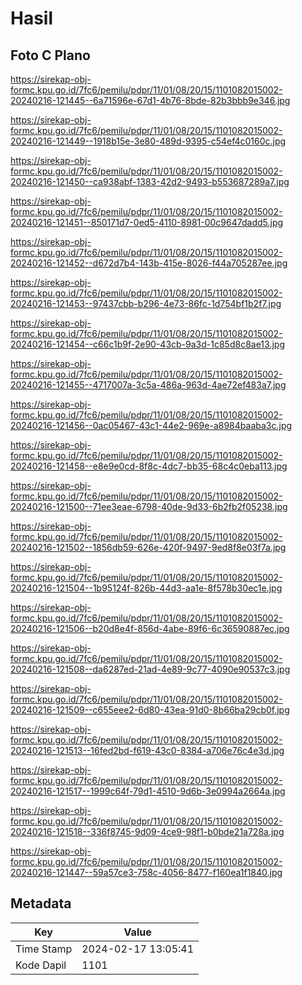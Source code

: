 # Hasil

## Foto C Plano

https://sirekap-obj-formc.kpu.go.id/7fc6/pemilu/pdpr/11/01/08/20/15/1101082015002-20240216-121445--6a71596e-67d1-4b76-8bde-82b3bbb9e346.jpg

https://sirekap-obj-formc.kpu.go.id/7fc6/pemilu/pdpr/11/01/08/20/15/1101082015002-20240216-121449--1918b15e-3e80-489d-9395-c54ef4c0160c.jpg

https://sirekap-obj-formc.kpu.go.id/7fc6/pemilu/pdpr/11/01/08/20/15/1101082015002-20240216-121450--ca938abf-1383-42d2-9493-b553687289a7.jpg

https://sirekap-obj-formc.kpu.go.id/7fc6/pemilu/pdpr/11/01/08/20/15/1101082015002-20240216-121451--850171d7-0ed5-4110-8981-00c9647dadd5.jpg

https://sirekap-obj-formc.kpu.go.id/7fc6/pemilu/pdpr/11/01/08/20/15/1101082015002-20240216-121452--d672d7b4-143b-415e-8026-f44a705287ee.jpg

https://sirekap-obj-formc.kpu.go.id/7fc6/pemilu/pdpr/11/01/08/20/15/1101082015002-20240216-121453--97437cbb-b296-4e73-86fc-1d754bf1b2f7.jpg

https://sirekap-obj-formc.kpu.go.id/7fc6/pemilu/pdpr/11/01/08/20/15/1101082015002-20240216-121454--c66c1b9f-2e90-43cb-9a3d-1c85d8c8ae13.jpg

https://sirekap-obj-formc.kpu.go.id/7fc6/pemilu/pdpr/11/01/08/20/15/1101082015002-20240216-121455--4717007a-3c5a-486a-963d-4ae72ef483a7.jpg

https://sirekap-obj-formc.kpu.go.id/7fc6/pemilu/pdpr/11/01/08/20/15/1101082015002-20240216-121456--0ac05467-43c1-44e2-969e-a8984baaba3c.jpg

https://sirekap-obj-formc.kpu.go.id/7fc6/pemilu/pdpr/11/01/08/20/15/1101082015002-20240216-121458--e8e9e0cd-8f8c-4dc7-bb35-68c4c0eba113.jpg

https://sirekap-obj-formc.kpu.go.id/7fc6/pemilu/pdpr/11/01/08/20/15/1101082015002-20240216-121500--71ee3eae-6798-40de-9d33-6b2fb2f05238.jpg

https://sirekap-obj-formc.kpu.go.id/7fc6/pemilu/pdpr/11/01/08/20/15/1101082015002-20240216-121502--1856db59-626e-420f-9497-9ed8f8e03f7a.jpg

https://sirekap-obj-formc.kpu.go.id/7fc6/pemilu/pdpr/11/01/08/20/15/1101082015002-20240216-121504--1b95124f-826b-44d3-aa1e-8f578b30ec1e.jpg

https://sirekap-obj-formc.kpu.go.id/7fc6/pemilu/pdpr/11/01/08/20/15/1101082015002-20240216-121506--b20d8e4f-856d-4abe-89f6-6c36590887ec.jpg

https://sirekap-obj-formc.kpu.go.id/7fc6/pemilu/pdpr/11/01/08/20/15/1101082015002-20240216-121508--da6287ed-21ad-4e89-9c77-4090e90537c3.jpg

https://sirekap-obj-formc.kpu.go.id/7fc6/pemilu/pdpr/11/01/08/20/15/1101082015002-20240216-121509--c655eee2-6d80-43ea-91d0-8b66ba29cb0f.jpg

https://sirekap-obj-formc.kpu.go.id/7fc6/pemilu/pdpr/11/01/08/20/15/1101082015002-20240216-121513--16fed2bd-f619-43c0-8384-a706e76c4e3d.jpg

https://sirekap-obj-formc.kpu.go.id/7fc6/pemilu/pdpr/11/01/08/20/15/1101082015002-20240216-121517--1999c64f-79d1-4510-9d6b-3e0994a2664a.jpg

https://sirekap-obj-formc.kpu.go.id/7fc6/pemilu/pdpr/11/01/08/20/15/1101082015002-20240216-121518--336f8745-9d09-4ce9-98f1-b0bde21a728a.jpg

https://sirekap-obj-formc.kpu.go.id/7fc6/pemilu/pdpr/11/01/08/20/15/1101082015002-20240216-121447--59a57ce3-758c-4056-8477-f160ea1f1840.jpg


## Metadata

| Key        | Value               |
| ---------- | ------------------- |
| Time Stamp | 2024-02-17 13:05:41 |
| Kode Dapil | 1101                |



